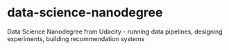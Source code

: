 # data-science-nanodegree
Data Science Nanodegree from Udacity - running data pipelines, designing experiments, building recommendation systems
